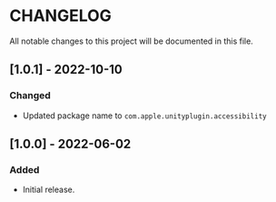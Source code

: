 # CHANGELOG
All notable changes to this project will be documented in this file.

## [1.0.1] - 2022-10-10
### Changed
- Updated package name to `com.apple.unityplugin.accessibility`

## [1.0.0] - 2022-06-02
### Added
- Initial release.
